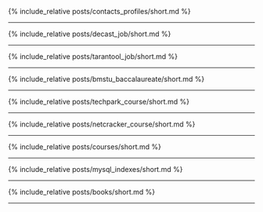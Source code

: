{% include_relative posts/contacts_profiles/short.md %}

***

{% include_relative posts/decast_job/short.md %}

***

{% include_relative posts/tarantool_job/short.md %}

***

{% include_relative posts/bmstu_baccalaureate/short.md %}

***

{% include_relative posts/techpark_course/short.md %}

***

{% include_relative posts/netcracker_course/short.md %}

***

{% include_relative posts/courses/short.md %}

***

{% include_relative posts/mysql_indexes/short.md %}

***

{% include_relative posts/books/short.md %}

***
